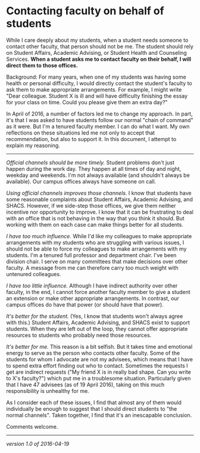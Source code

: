 Contacting faculty on behalf of students
========================================

While I care deeply about my students, when a student needs someone
to contact other faculty, that person should not be me.  The student
should rely on Student Affairs, Academic Advising, or Student Health
and Counseling Services.  **When a student asks me to contact faculty
on their behalf, I will direct them to those offices.**

Background: For many years, when one of my students was having some health
or personal difficulty, I would directly contact the student's faculty
to ask them to make appropriate arrangements.  For example, I might write
"Dear colleague.  Student X is ill and will have difficulty finishing the
essay for your class on time.  Could you please give them an extra day?"

In April of 2016, a number of factors led me to change my approach.
In part, it's that I was asked to have students follow our normal "chain
of command" as it were.  But I'm a tenured faculty member.  I can do
what I want.  My own reflections on these situations led me not only to
accept that recommendation, but also to support it.  In this document,
I attempt to explain my reasoning.

---

*Official channels should be more timely.*
Student problems don't just happen during the work day.  They happen
at all times of day and night, weekday and weekends.  I'm not always
available (and shouldn't always be available).  Our campus offices always
have someone on call.

*Using official channels improves those channels.*
I know that students have some reasonable complaints about Student
Affairs, Academic Advising, and SHACS.  However, if we side-step those
offices, we give them neither incentive nor opportunity to improve.
I know that it can be frustrating to deal with an office that is not
behaving in the way that you think it should.  But working with them on
each case can make things better for all students.

*I have too much influence.*
While I'd like my colleagues to make appropriate arrangements with my
students who are struggling with various issues, I should not be able to
force my colleagues to make arrangements with my students.  I'm a tenured
full professor and department chair.  I've been division chair.  I serve
on many committees that make decisions over other faculty.  A message
from me can therefore carry too much weight with untenured colleagues.

*I have too little influence.*
Although I have indirect authority over other faculty, in the end, I
cannot force another faculty member to give a student an extension or
make other appropriate arrangements.  In contrast, our campus offices
do have that power (or should have that power).

*It's better for the student.*
(Yes, I know that students won't always agree with this.)  Student
Affairs, Academic Advising, and SHACS exist to support students.  When
they are left out of the loop, they cannot offer appropriate resources
to students who probably need those resources.

*It's better for me.*
This reason is a bit selfish.  But it takes time and emotional energy
to serve as the person who contacts other faculty.  Some of the students
for whom I advocate are not my advisees, which means that I have to spend
extra effort finding out who to contact.  Sometimes the requests I get
are indirect requests ("My friend X is in really bad shape.  Can
you write to X's faculty?") which put me in a troublesome situation.
Particularly given that I have 47 advisees (as of 19 April 2016), taking
on this much responsibility is unhealthy for me.

As I consider each of these issues, I find that almost any of them would
individually be enough to suggest that I should direct students to 
"the normal channels".  Taken together, I find that it's an
inescapable conclusion.

Comments welcome.

---

*version 1.0 of 2016-04-19*
